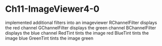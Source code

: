 # Ch11-ImageViewer4-0
 implemented additional filters into an imageviewer
     RChannelFilter displays the red channel
     GChannelFilter displays the green channel
     BChannelFilter displays the blue channel
     RedTint tints the image red
     BlueTint tints the image blue
     GreenTint tints the image green
